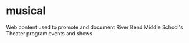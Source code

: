 # musical
Web content used to promote and document River Bend Middle School's Theater program events and shows
